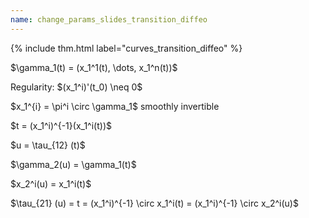 ```yaml
---
name: change_params_slides_transition_diffeo
---
```


{% include thm.html label="curves_transition_diffeo" %}

<aside class="notes">
<p>$\gamma_1(t) = (x_1^1(t), \dots, x_1^n(t))$</p>

<p>Regularity: $(x_1^i)'(t_0) \neq 0$</p>

<p>$x_1^{i} = \pi^i \circ \gamma_1$ smoothly invertible</p>

<p>$t = (x_1^i)^{-1}(x_1^i(t))$</p>

<p>$u = \tau_{12} (t)$</p>

<p>$\gamma_2(u) = \gamma_1(t)$</p>

<p>$x_2^i(u) = x_1^i(t)$</p>

<p>$\tau_{21} (u) = t = (x_1^i)^{-1} \circ x_1^i(t) = (x_1^i)^{-1} \circ x_2^i(u)$</p>
</aside>
